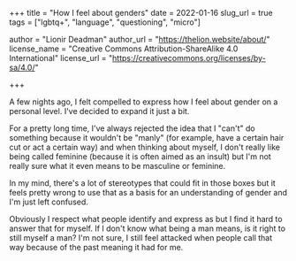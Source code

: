 +++
title = "How I feel about genders"
date = 2022-01-16
slug_url = true
tags = ["lgbtq+", "language", "questioning", "micro"]

author = "Lionir Deadman"
author_url = "https://thelion.website/about/"
license_name = "Creative Commons Attribution-ShareAlike 4.0 International"
license_url = "https://creativecommons.org/licenses/by-sa/4.0/"

+++

A few nights ago, I felt compelled to express how I feel about gender on a personal level. I've decided to expand it just a bit.
<!--more-->
For a pretty long time, I've always rejected the idea that I "can't" do something because it wouldn't be "manly" (for example, have a certain hair cut or act a certain way) and when thinking about myself, I don't really like being called feminine (because it is often aimed as an insult) but I'm not really sure what it even means to be masculine or feminine.

In my mind, there's a lot of stereotypes that could fit in those boxes but it feels pretty wrong to use that as a basis for an understanding of gender and I'm just left confused.

Obviously I respect what people identify and express as but I find it hard to answer that for myself. If I don't know what being a man means, is it right to still myself a man? I'm not sure, I still feel attacked when people call that way because of the past meaning it had for me.
